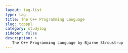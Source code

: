 ```yaml
---
layout: tag-list
type: tag
title: The C++ Programming Language
slug: tcpppl
category: studylog
sidebar: false
description: >
   The C++ Programming Language by Bjarne Stroustrup
---
```

